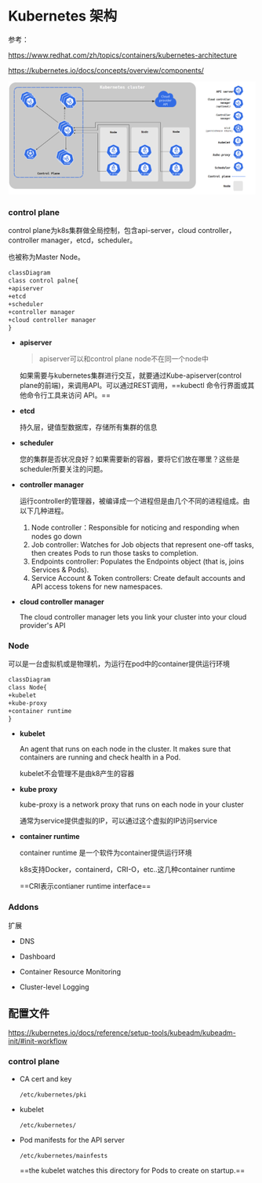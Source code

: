 # Kubernetes 架构

参考：

https://www.redhat.com/zh/topics/containers/kubernetes-architecture

https://kubernetes.io/docs/concepts/overview/components/

<img src="..\..\..\imgs\_Kubernetes\Snipaste_2021-03-17_10-26-44.png"/>

### control plane

control plane为k8s集群做全局控制，包含api-server，cloud controller，controller manager，etcd，scheduler。

也被称为Master Node。

```mermaid
classDiagram
class control palne{
+apiserver
+etcd
+scheduler
+controller manager
+cloud controller manager
}
```

- **apiserver**

  > apiserver可以和control plane node不在同一个node中

  如果需要与kubernetes集群进行交互，就要通过Kube-apiserver(control plane的前端)，来调用API。可以通过REST调用，==kubectl 命令行界面或其他命令行工具来访问 API。==

- **etcd**

  持久层，键值型数据库，存储所有集群的信息

- **scheduler**

  您的集群是否状况良好？如果需要新的容器，要将它们放在哪里？这些是scheduler所要关注的问题。

- **controller manager**

  运行controller的管理器，被编译成一个进程但是由几个不同的进程组成。由以下几种进程。

  1. Node controller：Responsible for noticing and responding when nodes go down
  2. Job controller: Watches for Job objects that represent one-off tasks, then creates Pods to run those tasks to completion.
  3. Endpoints controller: Populates the Endpoints object (that is, joins Services & Pods).
  4. Service Account & Token controllers: Create default accounts and API access tokens for new namespaces.

- **cloud controller manager**

  The cloud controller manager lets you link your cluster into your cloud provider's API

### Node

可以是一台虚拟机或是物理机，为运行在pod中的container提供运行环境

```mermaid
classDiagram
class Node{
+kubelet
+kube-proxy
+container runtime
}
```

- **kubelet**

  An agent that runs on each node in the cluster. It makes sure that containers are running and check health in a Pod.

  kubelet不会管理不是由k8产生的容器

- **kube proxy**

  kube-proxy is a network proxy that runs on each node in your cluster

  通常为service提供虚拟的IP，可以通过这个虚拟的IP访问service

- **container runtime**

  container runtime 是一个软件为container提供运行环境

  k8s支持Docker，containerd，CRI-O，etc..这几种container runtime
  
  ==CRI表示contianer runtime interface==

### Addons

扩展

- DNS
- Dashboard

- Container Resource Monitoring
- Cluster-level Logging

## 配置文件

https://kubernetes.io/docs/reference/setup-tools/kubeadm/kubeadm-init/#init-workflow

### control plane

- CA cert and key 

  `/etc/kubernetes/pki`

- kubelet

  `/etc/kubernetes/`

- Pod manifests for the API server

  `/etc/kubernetes/mainfests`

  ==the kubelet watches this directory for Pods to create on startup.==











